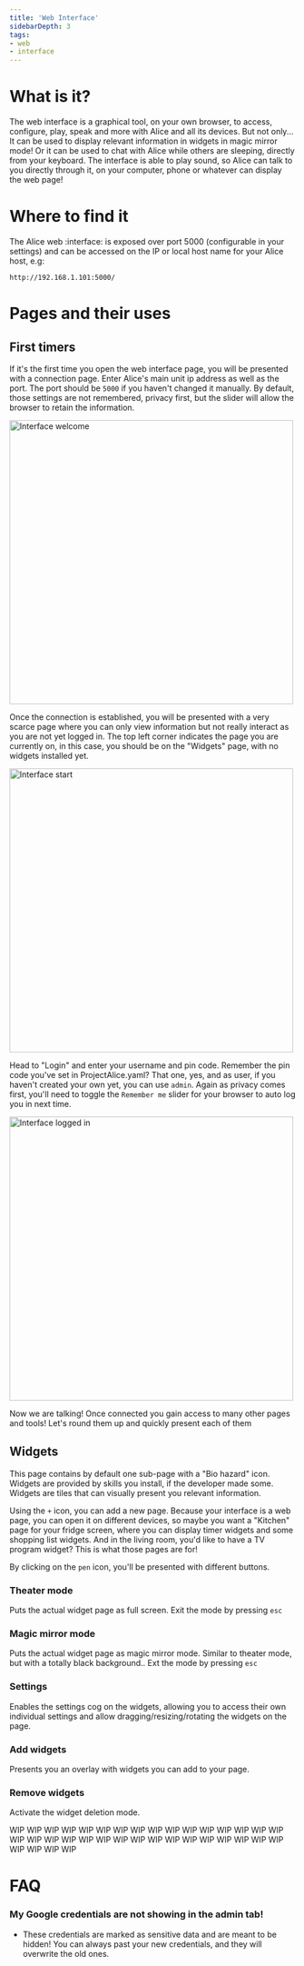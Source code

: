 ```yaml
---
title: 'Web Interface'
sidebarDepth: 3
tags:
- web
- interface
---
```


# What is it?
The web interface is a graphical tool, on your own browser, to access, configure, play, speak and more with Alice and all its devices. But not only... It can be used to display relevant information in widgets in magic mirror mode! Or it can be used to chat with Alice while others are sleeping, directly from your keyboard. The interface is able to play sound, so Alice can talk to you directly through it, on your computer, phone or whatever can display the web page!

# Where to find it

The Alice web :interface: is exposed over port 5000 (configurable in your settings) and can be accessed on the IP or local host name for your Alice host, e.g:

`http://192.168.1.101:5000/`

# Pages and their uses

## First timers
If it's the first time you open the web interface page, you will be presented with a connection page. Enter Alice's main unit ip address as well as the port. The port should be `5000` if you haven't changed it manually. By default, those settings are not remembered, privacy first, but the slider will allow the browser to retain the information.

<img style="width: 500px;" alt="Interface welcome" src="/images/webinterface/001.png">

Once the connection is established, you will be presented with a very scarce page where you can only view information but not really interact as you are not yet logged in. The top left corner indicates the page you are currently on, in this case, you should be on the "Widgets" page, with no widgets installed yet.

<img style="width: 500px;" alt="Interface start" src="/images/webinterface/002.png">

Head to "Login" and enter your username and pin code. Remember the pin code you've set in ProjectAlice.yaml? That one, yes, and as user, if you haven't created your own yet, you can use `admin`. Again as privacy comes first, you'll need to toggle the `Remember me` slider for your browser to auto log you in next time.

<img style="width: 500px;" alt="Interface logged in" src="/images/webinterface/003.png">

Now we are talking! Once connected you gain access to many other pages and tools! Let's round them up and quickly present each of them

## Widgets
This page contains by default one sub-page with a "Bio hazard" icon. Widgets are provided by skills you install, if the developer made some. Widgets are tiles that can visually present you relevant information.

Using the `+` icon, you can add a new page. Because your interface is a web page, you can open it on different devices, so maybe you want a "Kitchen" page for your fridge screen, where you can display timer widgets and some shopping list widgets. And in the living room, you'd like to have a TV program widget? This is what those pages are for!

By clicking on the `pen` icon, you'll be presented with different buttons.

### Theater mode
Puts the actual widget page as full screen. Exit the mode by pressing `esc`

### Magic mirror mode
Puts the actual widget page as magic mirror mode. Similar to theater mode, but with a totally black background.. Ext the mode by pressing `esc`

### Settings
Enables the settings cog on the widgets, allowing you to access their own individual settings and allow dragging/resizing/rotating the widgets on the page.

### Add widgets
Presents you an overlay with widgets you can add to your page. 

### Remove widgets
Activate the widget deletion mode.


WIP WIP WIP WIP WIP WIP WIP WIP WIP WIP WIP WIP WIP WIP WIP WIP WIP WIP WIP WIP WIP WIP WIP WIP WIP WIP WIP WIP WIP WIP WIP WIP WIP WIP WIP WIP



# FAQ
### My Google credentials are not showing in the admin tab!
- These credentials are marked as sensitive data and are meant to be hidden! You can always past your new credentials, and they will overwrite the old ones.

